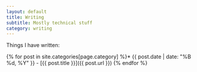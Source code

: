 ```yaml
---
layout: default
title: Writing
subtitle: Mostly technical stuff
category: writing
---
```


<div class="col-xs-12 col-md-12 bigfont-column" markdown="1"> 

Things I have written:

{% for post in site.categories[page.category] %}* {{ post.date | date: "%B %d, %Y" }} - [{{ post.title }}]({{ post.url }})
{% endfor %}

</div>

